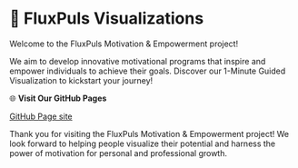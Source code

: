 
# 🌟 **FluxPuls Visualizations**

Welcome to the FluxPuls Motivation & Empowerment project!

We aim to develop innovative motivational programs that inspire and empower individuals to achieve their goals. Discover our 1-Minute Guided Visualization to kickstart your journey!

🌐 **Visit Our GitHub Pages**

[GitHub Page site](https://fluxpuls.github.io/visualizations.github.io/)

Thank you for visiting the FluxPuls Motivation & Empowerment project! We look forward to helping people visualize their potential and harness the power of motivation for personal and professional growth.

